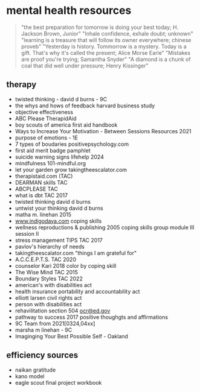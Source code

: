 # mental health resources

> "the best preparation for tomorrow is doing your best today; H. Jackson Brown, Junior"
> "Inhale confidence, exhale doubt; unknown"
> "learning is a treasure that will follow its owner everywhere; chinese proveb"
> "Yesterday is history. Tommorrow is a mystery. Today is a gift. That's why it's called the present; Alice Morse Earle"
> "Mistakes are proof you're trying; Samantha Snyder"
> "A diamond is a chunk of coal that did well under pressure; Henry Kissinger"

## therapy

- twisted thinking - david d burns - 9C
- the whys and hows of feedback harvard business study
- objective effectiveness
- ABC Please TherapidAid
- boy scouts of america first aid handbook
- Ways to Increase Your Motivation - Between Sessions Resources 2021
- purpose of emotions - 1E
- 7 types of boudaries positivepsychology.com
- first aid merit badge pamphlet
- suicide warning signs lifehelp 2024
- mindfulness 101-mindful.org
- let your garden grow takingtheescalator.com
- therapistaid.com (TAC)
- DEARMAN skills TAC
- ABCPLEASE TAC
- what is dbt TAC 2017
- twisted thinking david d burns
- untwist your thinking david d burns
- matha m. linehan 2015
- www.indigodaya.com coping skills
- wellness reproductions & publishing 2005 coping skills group module III session II
- stress management TIPS TAC 2017
- pavlov's hierarchy of needs
- takingtheescalator.com "things I am grateful for"
- A.C.C.E.P.T.S. TAC 2020
- counselor Kari 2018 color by coping skill
- The Wise Mind TAC 2015
- Boundary Styles TAC 2022
- american's with disabilities act
- health insurance portability and accountability act
- elliott larsen civil rights act
- person with disabilities act
- rehavilitation section 504 ocr@ed.gov
- pathway to success 2017 positive thoughgts and affirmations
- 9C Team from 2021[0324,04xx]
- marsha m linehan - 9C
- Imaginging Your Best Possible Self - Oakland

## efficiency sources 

- naikan gratitude
- kano model 
- eagle scout final project workbook


